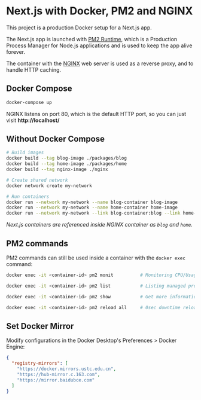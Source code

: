 # Next.js with Docker, PM2 and NGINX

This project is a production Docker setup for a Next.js app.

The Next.js app is launched with [PM2 Runtime](https://pm2.io/runtime/), which is a Production Process Manager for Node.js applications and is used to keep the app alive forever.

The container with the [NGINX](https://www.nginx.com/) web server is used as a reverse proxy, and to handle HTTP caching.

## Docker Compose

```bash
docker-compose up
```

NGINX listens on port 80, which is the default HTTP port, so you can just visit **http://localhost/**

## Without Docker Compose

```bash
# Build images
docker build --tag blog-image ./packages/blog
docker build --tag home-image ./packages/home
docker build --tag nginx-image ./nginx

# Create shared network
docker network create my-network

# Run containers
docker run --network my-network --name blog-container blog-image
docker run --network my-network --name home-container home-image
docker run --network my-network --link blog-container:blog --link home-container:home --publish 80:80 nginx-image
```

_Next.js containers are referenced inside NGINX container as `blog` and `home`._

## PM2 commands

PM2 commands can still be used inside a container with the `docker exec` command:

```bash
docker exec -it <container-id> pm2 monit          # Monitoring CPU/Usage of each process
```

```bash
docker exec -it <container-id> pm2 list           # Listing managed processes
```

```bash
docker exec -it <container-id> pm2 show           # Get more information about a process
```

```bash
docker exec -it <container-id> pm2 reload all     # 0sec downtime reload all applications
```

## Set Docker Mirror

Modify configurations in the Docker Desktop's Preferences > Docker Engine:

```json
{
  "registry-mirrors": [
    "https://docker.mirrors.ustc.edu.cn",
    "https://hub-mirror.c.163.com",
    "https://mirror.baidubce.com"
  ]
}
```
